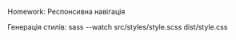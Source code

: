 Homework: Респонсивна навігація

Генерація стилів:
sass --watch src/styles/style.scss dist/style.css